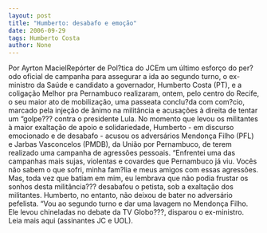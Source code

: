 ```yaml
---
layout: post
title: "Humberto: desabafo e emoção"
date: 2006-09-29
tags: Humberto Costa
author: None
---
```

Por Ayrton MacielRepórter de Pol?tica do JCEm um último esforço do per?odo oficial de campanha para assegurar a ida ao segundo turno, o ex-ministro da Saúde e candidato a governador, Humberto Costa (PT), e a coligação Melhor pra Pernambuco realizaram, ontem, pelo centro do Recife, o seu maior ato de mobilização, uma passeata conclu?da com com?cio, marcado pela injeção de ânimo na militância e acusações à direita de tentar um “golpe??? contra o presidente Lula. No momento que levou os militantes à maior exaltação de apoio e solidariedade, Humberto - em discurso emocionado e de desabafo - acusou os adversários Mendonça Filho (PFL) e Jarbas Vasconcelos (PMDB), da União por Pernambuco, de terem realizado uma campanha de agressões pessoais.
“Enfrentei uma das campanhas mais sujas, violentas e covardes que Pernambuco já viu. Vocês não sabem o que sofri, minha fam?lia e meus amigos com essas agressões. Mas, toda vez que batiam em mim, eu lembrava que não podia frustar os sonhos desta militância??? desabafou o petista, sob a exaltação dos militantes. Humberto, no entanto, não deixou de bater no adversário pefelista. “Vou ao segundo turno e dar uma lavagem no Mendonça Filho. Ele levou chineladas no debate da TV Globo???, disparou o ex-ministro.
Leia mais aqui (assinantes JC e UOL). 